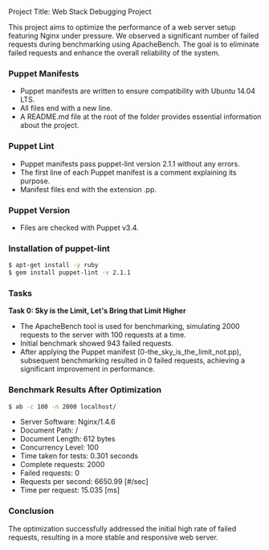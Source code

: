 Project Title: Web Stack Debugging Project

This project aims to optimize the performance of a web server setup featuring Nginx under pressure. We observed a significant number of failed requests during benchmarking using ApacheBench. The goal is to eliminate failed requests and enhance the overall reliability of the system.

### Puppet Manifests

- Puppet manifests are written to ensure compatibility with Ubuntu 14.04 LTS.
- All files end with a new line.
- A README.md file at the root of the folder provides essential information about the project.

### Puppet Lint

- Puppet manifests pass puppet-lint version 2.1.1 without any errors.
- The first line of each Puppet manifest is a comment explaining its purpose.
- Manifest files end with the extension .pp.

### Puppet Version

- Files are checked with Puppet v3.4.

### Installation of puppet-lint

```bash
$ apt-get install -y ruby
$ gem install puppet-lint -v 2.1.1
```

### Tasks

**Task 0: Sky is the Limit, Let's Bring that Limit Higher**

- The ApacheBench tool is used for benchmarking, simulating 2000 requests to the server with 100 requests at a time.
- Initial benchmark showed 943 failed requests.
- After applying the Puppet manifest (0-the_sky_is_the_limit_not.pp), subsequent benchmarking resulted in 0 failed requests, achieving a significant improvement in performance.

### Benchmark Results After Optimization

```bash
$ ab -c 100 -n 2000 localhost/
```

- Server Software: Nginx/1.4.6
- Document Path: /
- Document Length: 612 bytes
- Concurrency Level: 100
- Time taken for tests: 0.301 seconds
- Complete requests: 2000
- Failed requests: 0
- Requests per second: 6650.99 [#/sec]
- Time per request: 15.035 [ms]

### Conclusion

The optimization successfully addressed the initial high rate of failed requests, resulting in a more stable and responsive web server.
